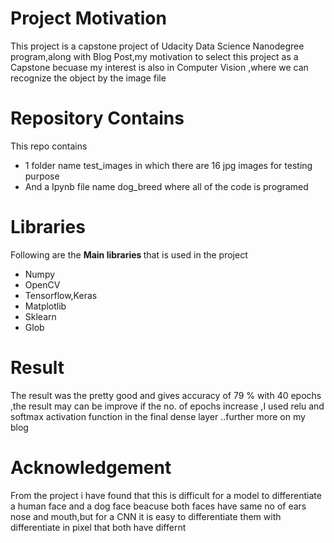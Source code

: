 <h1>Project Motivation</h1>
<p>This project is a capstone project of Udacity Data Science Nanodegree program,along with Blog Post,my motivation to select this project as a Capstone becuase my interest is also  in Computer Vision ,where we can recognize the object by the image file </p>
<h1>Repository Contains</h1>
<p>
This repo contains
        <ul>
             <li>
                1 folder name test_images in which there are 16 jpg images for testing purpose
            </li>
            <li> 
            And a Ipynb file name dog_breed where all of the code is programed
            </li> 
</ul>
</p>
<h1>Libraries </h1>
<p>
Following are the <b>Main libraries </b> that is used in the project
<ul>
<li>Numpy</li>
<li>OpenCV</li>
<li>Tensorflow,Keras</li>
<li>Matplotlib</li>
<li>Sklearn</li>
<li>Glob</li>
</ul>
</p>
<h1>Result </h1>
<p>
The result was the pretty good and gives accuracy of 79 % with 40 epochs ,the result may can be improve if the  no. of epochs increase ,I used relu and softmax activation function in the final dense layer ..further more on my blog 
</p>
<h1>Acknowledgement</h1> 
<p>From the project i have found that this is difficult for a model to differentiate a human face and a dog face beacuse both faces have same no of ears nose and mouth,but for a CNN it is easy to differentiate them with differentiate in pixel that both have differnt  </p>